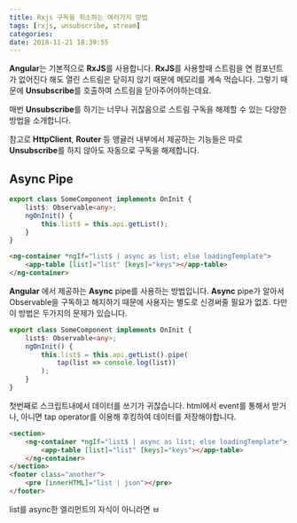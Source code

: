 ```yaml
---
title: Rxjs 구독을 취소하는 여러가지 방법
tags: [rxjs, unsubscribe, stream]
categories:
date: 2018-11-21 18:39:55
---
```


**Angular**는 기본적으로 **RxJS**를 사용합니다.
**RxJS**를 사용할때 스트림을 연 컴포넌트가 없어진다 해도 열린 스트림은 닫히지 않기 때문에 메모리를 계속 먹습니다. 그렇기 때문에 **Unsubscribe**를 호출하여 스트림을 닫아주어야하는데요.

매번 **Unsubscribe**를 하기는 너무나 귀찮음으로 스트림 구독을 해제할 수 있는 다양한 방법을 소개합니다.

참고로 **HttpClient**, **Router** 등 앵귤러 내부에서 제공하는 기능들은 따로 **Unsubscribe**를 하지 않아도 자동으로 구독을 해제합니다.

## Async Pipe
```typescript some-component.ts
export class SomeComponent implements OnInit {
	list$: Observable<any>;
	ngOnInit() {
		this.list$ = this.api.getList();
	}
}
```
```html some-component.html
<ng-container *ngIf="list$ | async as list; else loadingTemplate">
    <app-table [list]="list" [keys]="keys"></app-table>
</ng-container>
```
**Angular** 에서 제공하는 **Async** pipe를 사용하는 방법입니다.
**Async** pipe가 알아서 Observable을 구독하고 해지하기 때문에 사용자는 별도로 신경써줄 필요가 없죠. 다만 이 방법은 두가지의 문제가 있습니다.

```typescript some-component.ts
export class SomeComponent implements OnInit {
	list$: Observable<any>;
	ngOnInit() {
		this.list$ = this.api.getList().pipe(
			tap(list => console.log(list))
		);
	}
}
```
첫번째로 스크립트내에서 데이터를 쓰기가 귀찮습니다. html에서 event를 통해서 받거나, 아니면 tap operator를 이용해 후킹하여 데이터를 저장해야합니다.

```html some-component.html
<section>
	<ng-container *ngIf="list$ | async as list; else loadingTemplate">
	    <app-table [list]="list" [keys]="keys"></app-table>
	</ng-container>
</section>
<footer class="another">
	<pre [innerHTML]="list | json"></pre>
</footer>
```
list를 async한 엘리먼트의 자식이 아니라면 ㅂ
<!--stackedit_data:
eyJoaXN0b3J5IjpbMTA1Nzg4MTAyMiwtMTczMzk2MDcwXX0=
-->